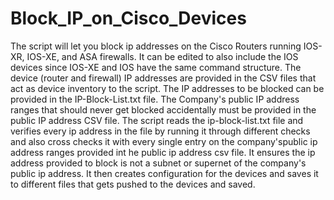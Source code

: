 # Block_IP_on_Cisco_Devices
The script will let you block ip addresses on the Cisco Routers running IOS-XR, IOS-XE, and ASA firewalls. It can be edited to also include the IOS devices since IOS-XE and IOS have the same command structure. 
The device (router and firewall) IP addresses are provided in the CSV files that act as device inventory to the script. 
The IP addresses to be blocked can be provided in the IP-Block-List.txt file. 
The Company's public IP address ranges that should never get blocked accidentally must be provided in the public IP address CSV file.
The script reads the ip-block-list.txt file and verifies every ip address in the file by running it through different checks and also cross checks it with every single entry on the company'spublic ip address ranges provided int he public ip address csv file. It ensures the ip address provided to block is not a subnet or supernet of the company's public ip address.
It then creates configuration for the devices and saves it to different files that gets pushed to the devices and saved.
